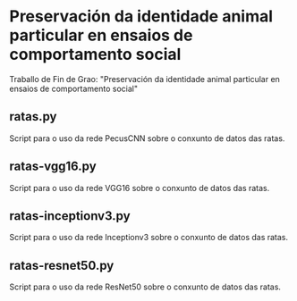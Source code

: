 # Preservación da identidade animal particular en ensaios de comportamento social
Traballo de Fin de Grao: "Preservación da identidade animal particular en ensaios de comportamento social"

## ratas.py
Script para o uso da rede PecusCNN sobre o conxunto de datos das ratas.

## ratas-vgg16.py
Script para o uso da rede VGG16 sobre o conxunto de datos das ratas.

## ratas-inceptionv3.py
Script para o uso da rede Inceptionv3 sobre o conxunto de datos das ratas.

## ratas-resnet50.py
Script para o uso da rede ResNet50 sobre o conxunto de datos das ratas.
